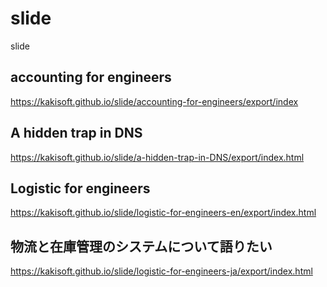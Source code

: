 # slide
slide

## accounting for engineers
<https://kakisoft.github.io/slide/accounting-for-engineers/export/index>


## A hidden trap in DNS
<https://kakisoft.github.io/slide/a-hidden-trap-in-DNS/export/index.html>


## Logistic for engineers
<https://kakisoft.github.io/slide/logistic-for-engineers-en/export/index.html>


## 物流と在庫管理のシステムについて語りたい
<https://kakisoft.github.io/slide/logistic-for-engineers-ja/export/index.html>


